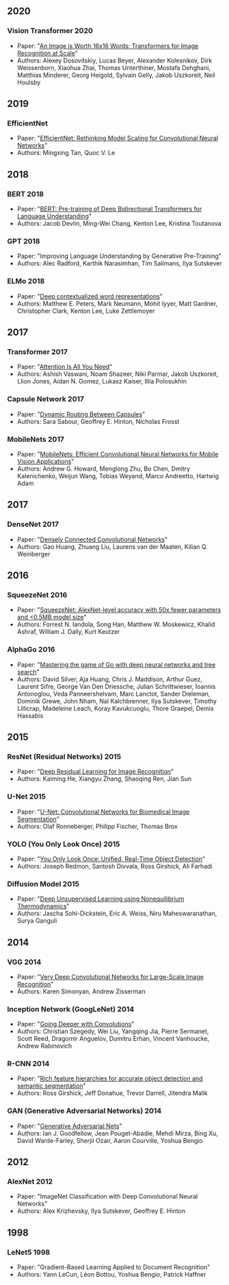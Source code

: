 
## 2020
### Vision Transformer 2020

* Paper: "[An Image is Worth 16x16 Words: Transformers for Image Recognition at Scale](https://arxiv.org/abs/2010.11929)"
* Authors: Alexey Dosovitskiy, Lucas Beyer, Alexander Kolesnikov, Dirk Weissenborn, Xiaohua Zhai, Thomas Unterthiner, Mostafa Dehghani, Matthias Minderer, Georg Heigold, Sylvain Gelly, Jakob Uszkoreit, Neil Houlsby
## 2019
### EfficientNet

* Paper: "[EfficientNet: Rethinking Model Scaling for Convolutional Neural Networks](https://arxiv.org/abs/1905.11946)"
* Authors: Mingxing Tan, Quoc V. Le



## 2018
### BERT 2018

* Paper: "[BERT: Pre-training of Deep Bidirectional Transformers for Language Understanding](https://arxiv.org/abs/1810.04805)"
* Authors: Jacob Devlin, Ming-Wei Chang, Kenton Lee, Kristina Toutanova

### GPT 2018

* Paper: "Improving Language Understanding by Generative Pre-Training"
* Authors: Alec Radford, Karthik Narasimhan, Tim Salimans, Ilya Sutskever
### ELMo 2018

* Paper: "[Deep contextualized word representations](https://arxiv.org/abs/1802.05365)"
* Authors: Matthew E. Peters, Mark Neumann, Mohit Iyyer, Matt Gardner, Christopher Clark, Kenton Lee, Luke Zettlemoyer

## 2017
### Transformer 2017

* Paper: "[Attention Is All You Need](https://arxiv.org/abs/1706.03762)"
* Authors: Ashish Vaswani, Noam Shazeer, Niki Parmar, Jakob Uszkoreit, Llion Jones, Aidan N. Gomez, Lukasz Kaiser, Illia Polosukhin
### Capsule Network 2017

* Paper: "[Dynamic Routing Between Capsules](https://arxiv.org/abs/1710.09829)"
* Authors: Sara Sabour, Geoffrey E. Hinton, Nicholas Frosst
### MobileNets 2017

* Paper: "[MobileNets: Efficient Convolutional Neural Networks for Mobile Vision Applications](https://arxiv.org/abs/1704.04861)"
* Authors: Andrew G. Howard, Menglong Zhu, Bo Chen, Dmitry Kalenichenko, Weijun Wang, Tobias Weyand, Marco Andreetto, Hartwig Adam

## 2017
### DenseNet 2017

* Paper: "[Densely Connected Convolutional Networks](https://arxiv.org/abs/1608.06993)"
* Authors: Gao Huang, Zhuang Liu, Laurens van der Maaten, Kilian Q. Weinberger

## 2016
### SqueezeNet 2016

* Paper: "[SqueezeNet: AlexNet-level accuracy with 50x fewer parameters and \<0.5MB model size](https://arxiv.org/abs/1602.07360)"
* Authors: Forrest N. Iandola, Song Han, Matthew W. Moskewicz, Khalid Ashraf, William J. Dally, Kurt Keutzer

### AlphaGo 2016

* Paper: "[Mastering the game of Go with deep neural networks and tree search](https://www.nature.com/articles/nature16961)"
* Authors: David Silver, Aja Huang, Chris J. Maddison, Arthur Guez, Laurent Sifre, George Van Den Driessche, Julian Schrittwieser, Ioannis Antonoglou, Veda Panneershelvam, Marc Lanctot, Sander Dieleman, Dominik Grewe, John Nham, Nal Kalchbrenner, Ilya Sutskever, Timothy Lillicrap, Madeleine Leach, Koray Kavukcuoglu, Thore Graepel, Demis Hassabis


## 2015
### ResNet (Residual Networks) 2015

* Paper: "[Deep Residual Learning for Image Recognition](https://doi.org/10.48550/arXiv.1512.03385)"
* Authors: Kaiming He, Xiangyu Zhang, Shaoqing Ren, Jian Sun

### U-Net 2015

* Paper: "[U-Net: Convolutional Networks for Biomedical Image Segmentation](https://arxiv.org/abs/1505.04597)"
* Authors: Olaf Ronneberger, Philipp Fischer, Thomas Brox
### YOLO (You Only Look Once) 2015

* Paper: "[You Only Look Once: Unified, Real-Time Object Detection](https://arxiv.org/abs/1506.02640)"
* Authors: Joseph Redmon, Santosh Divvala, Ross Girshick, Ali Farhadi
### Diffusion Model 2015

* Paper: "[Deep Unsupervised Learning using Nonequilibrium Thermodynamics](https://arxiv.org/abs/1503.03585)"
* Authors: Jascha Sohl-Dickstein, Eric A. Weiss, Niru Maheswaranathan, Surya Ganguli


## 2014
### VGG 2014

* Paper: "[Very Deep Convolutional Networks for Large-Scale Image Recognition](https://arxiv.org/abs/1409.1556)"
* Authors: Karen Simonyan, Andrew Zisserman

### Inception Network (GoogLeNet) 2014

* Paper: "[Going Deeper with Convolutions](https://arxiv.org/abs/1409.4842)"
* Authors: Christian Szegedy, Wei Liu, Yangqing Jia, Pierre Sermanet, Scott Reed, Dragomir Anguelov, Dumitru Erhan, Vincent Vanhoucke, Andrew Rabinovich

### R-CNN 2014

* Paper: "[Rich feature hierarchies for accurate object detection and semantic segmentation](https://arxiv.org/abs/1311.2524)"
* Authors: Ross Girshick, Jeff Donahue, Trevor Darrell, Jitendra Malik
### GAN (Generative Adversarial Networks) 2014

* Paper: "[Generative Adversarial Nets](https://arxiv.org/abs/1406.2661)"
* Authors: Ian J. Goodfellow, Jean Pouget-Abadie, Mehdi Mirza, Bing Xu, David Warde-Farley, Sherjil Ozair, Aaron Courville, Yoshua Bengio

## 2012
### AlexNet 2012

* Paper: "ImageNet Classification with Deep Convolutional Neural Networks"
* Authors: Alex Krizhevsky, Ilya Sutskever, Geoffrey E. Hinton

## 1998
### LeNet5 1998

* Paper: "Gradient-Based Learning Applied to Document Recognition"
* Authors: Yann LeCun, Léon Bottou, Yoshua Bengio, Patrick Haffner